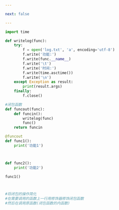 ```yaml
---

next: false

---
```




<BlogInfo id="984" title="12.装饰器的基本使用" author="白日梦想猿" pv=0 read_times=0 pre_cost_time="0分28秒" category="高阶函数" tag_list="['高阶函数']" create_time="2020.05.25 15:52:22" update_time="2020.05.25 16:34:24" />

```python
import time

def writelog(func):
    try:
        f = open('log.txt', 'a', encoding='utf-8')
        f.write('功能:')
        f.write(func.__name__)
        f.write('\t')
        f.write('时间:')
        f.write(time.asctime())
        f.write('\n')
    except Exception as result:
        print(result.args)
    finally:
        f.close()

#闭包函数
def funcout(func):
    def funcin():
        writelog(func)
        func()
    return funcin

@funcout
def func1():
    print('功能1')



def func2():
    print('功能2')

func1()



#将闭包的操作简化
#在需要调用的函数上一行用修饰器修饰闭包函数
#然后在调用原函数(闭包函数的内函数)


```



<ActionBox />
